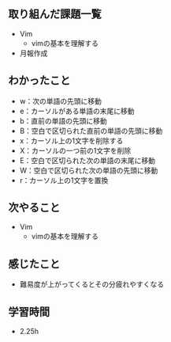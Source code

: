 ## 取り組んだ課題一覧
- Vim
    - vimの基本を理解する
- 月報作成

## わかったこと
- w：次の単語の先頭に移動
- e：カーソルがある単語の末尾に移動
- b：直前の単語の先頭に移動
- B：空白で区切られた直前の単語の先頭に移動
- x：カーソル上の1文字を削除する
- X：カーソルの一つ前の1文字を削除
- E：空白で区切られた次の単語の末尾に移動
- W：空白で区切られた次の単語の先頭に移動
- r：カーソル上の1文字を置換

## 次やること
- Vim
    - vimの基本を理解する

## 感じたこと
- 難易度が上がってくるとその分疲れやすくなる

## 学習時間
- 2.25h
